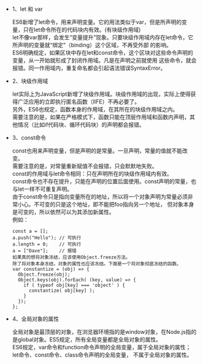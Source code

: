 * 1、let 和 var  

  ES6新增了let命令，用来声明变量。它的用法类似于var，但是所声明的变量，只在let命令所在的代码块内有效。(有块级作用域)  
  let不像var那样，会发生“变量提升”现象。只要块级作用域内存在let命令，它所声明的变量就“绑定”（binding）这个区域，不再受外部
  的影响。  
  ES6明确规定，如果区块中存在let和const命令，这个区块对这些命令声明的变量，从一开始就形成了封闭作用域。凡是在声明之前就使用
  这些命令，就会报错。同一作用域内，重复命名都会引起语法错误SyntaxError。  

* 2、块级作用域  

  let实际上为JavaScript新增了块级作用域。块级作用域的出现，实际上使得获得广泛应用的立即执行匿名函数（IIFE）不再必要了。  
  另外，ES6也规定，函数本身的作用域，在其所在的块级作用域之内。  
  需要注意的是，如果在严格模式下，函数只能在顶层作用域和函数内声明，其他情况（比如if代码块、循环代码块）的声明都会报错。

* 3、const命令  

  const也用来声明变量，但是声明的是常量。一旦声明，常量的值就不能改变。  
  需要注意的是，对常量重新赋值不会报错，只会默默地失败。  
  const的作用域与let命令相同：只在声明所在的块级作用域内有效。  
  const命令也不存在提升，只能在声明的位置后面使用。const声明的常量，也与let一样不可重复声明。  
  由于const命令只是指向变量所在的地址，所以将一个对象声明为常量必须非常小心。不可变的只是这个地址，即不能把foo指向另一个地址，
  但对象本身是可变的，所以依然可以为其添加新属性。  
  例如：  
  
  ```
  const a = [];
  a.push("Hello"); // 可执行
  a.length = 0;    // 可执行
  a = ["Dave"];    // 报错
  如果真的想将对象冻结，应该使用Object.freeze方法。
  除了将对象本身冻结，对象的属性也应该冻结。下面是一个将对象彻底冻结的函数。
  var constantize = (obj) => {
    Object.freeze(obj);
    Object.keys(obj).forEach( (key, value) => {
      if ( typeof obj[key] === 'object' ) {
        constantize( obj[key] );
      }
    });
  };
  ```

* 4、全局对象的属性  

  全局对象是最顶层的对象，在浏览器环境指的是window对象，在Node.js指的是global对象。ES5规定，所有全局变量都是全局对象的属性。  
  ES6规定，var命令和function命令声明的全局变量，属于全局对象的属性；let命令、const命令、class命令声明的全局变量，
  不属于全局对象的属性。  
